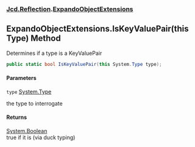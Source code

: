 ### [Jcd.Reflection](Jcd.Reflection.md 'Jcd.Reflection').[ExpandoObjectExtensions](ExpandoObjectExtensions.md 'Jcd.Reflection.ExpandoObjectExtensions')

## ExpandoObjectExtensions.IsKeyValuePair(this Type) Method

Determines if a type is a KeyValuePair

```csharp
public static bool IsKeyValuePair(this System.Type type);
```
#### Parameters

<a name='Jcd.Reflection.ExpandoObjectExtensions.IsKeyValuePair(thisSystem.Type).type'></a>

`type` [System.Type](https://docs.microsoft.com/en-us/dotnet/api/System.Type 'System.Type')

the type to interrogate

#### Returns
[System.Boolean](https://docs.microsoft.com/en-us/dotnet/api/System.Boolean 'System.Boolean')  
true if it is (via duck typing)